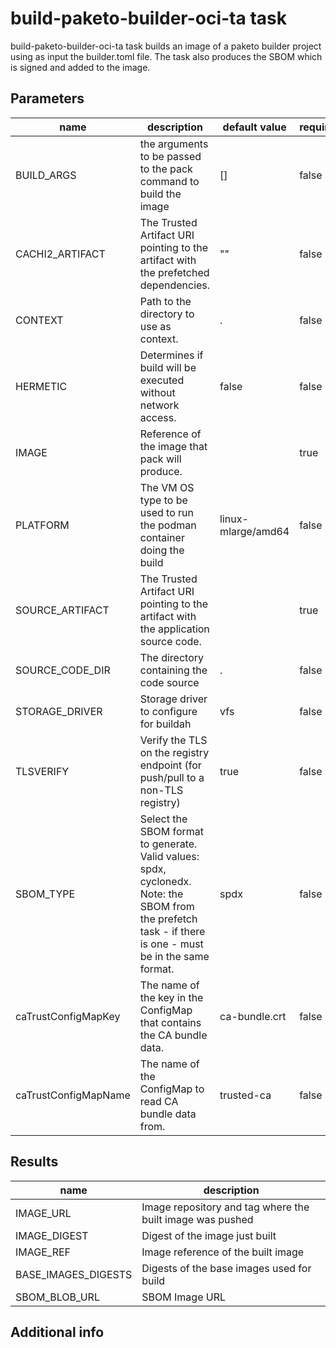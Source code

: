 # build-paketo-builder-oci-ta task

build-paketo-builder-oci-ta task builds an image of a paketo builder project using as input the builder.toml file.
The task also produces the SBOM which is signed and added to the image.

## Parameters
|name|description|default value|required|
|---|---|---|---|
|BUILD_ARGS|the arguments to be passed to the pack command to build the image|[]|false|
|CACHI2_ARTIFACT|The Trusted Artifact URI pointing to the artifact with the prefetched dependencies.|""|false|
|CONTEXT|Path to the directory to use as context.|.|false|
|HERMETIC|Determines if build will be executed without network access.|false|false|
|IMAGE|Reference of the image that pack will produce.||true|
|PLATFORM|The VM OS type to be used to run the podman container doing the build|linux-mlarge/amd64|false|
|SOURCE_ARTIFACT|The Trusted Artifact URI pointing to the artifact with the application source code.||true|
|SOURCE_CODE_DIR|The directory containing the code source|.|false|
|STORAGE_DRIVER|Storage driver to configure for buildah|vfs|false|
|TLSVERIFY|Verify the TLS on the registry endpoint (for push/pull to a non-TLS registry)|true|false|
|SBOM_TYPE|Select the SBOM format to generate. Valid values: spdx, cyclonedx. Note: the SBOM from the prefetch task - if there is one - must be in the same format.|spdx|false|
|caTrustConfigMapKey|The name of the key in the ConfigMap that contains the CA bundle data.|ca-bundle.crt|false|
|caTrustConfigMapName|The name of the ConfigMap to read CA bundle data from.|trusted-ca|false|

## Results
|name|description|
|---|---|
|IMAGE_URL|Image repository and tag where the built image was pushed|
|IMAGE_DIGEST|Digest of the image just built|
|IMAGE_REF|Image reference of the built image|
|BASE_IMAGES_DIGESTS|Digests of the base images used for build|
|SBOM_BLOB_URL|SBOM Image URL|


## Additional info
